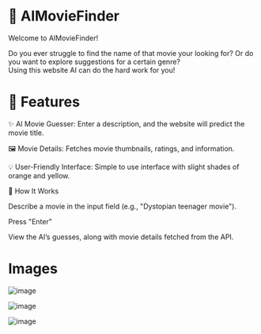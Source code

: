 # 🎥 AIMovieFinder

Welcome to AIMovieFinder!

Do you ever struggle to find the name of that movie your looking for? Or do you want to explore suggestions for a certain genre? <br>
Using this website AI can do the hard work for you!

# 🔧 Features

✨ AI Movie Guesser: Enter a description, and the website will predict the movie title.

🖼 Movie Details: Fetches movie thumbnails, ratings, and information.

💡 User-Friendly Interface: Simple to use interface with slight shades of orange and yellow.

🔎 How It Works

Describe a movie in the input field (e.g., "Dystopian teenager movie").

Press "Enter"

View the AI’s guesses, along with movie details fetched from the API.

# Images

![image](https://github.com/user-attachments/assets/eab21ad5-beb9-4d09-86e2-6244ce315148)

![image](https://github.com/user-attachments/assets/f109de8f-eca6-4e17-af3e-3cb849dd5a2a)

![image](https://github.com/user-attachments/assets/b33d2727-aae2-45b7-a717-bd56527d710b)


